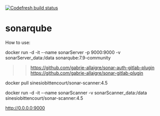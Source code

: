 [![Codefresh build status]( https://g.codefresh.io/api/badges/pipeline/sinesio.com.br/Sonar%2Fv1?type=cf-1&key=eyJhbGciOiJIUzI1NiJ9.NWYwYmFlYzg1ZDZhMTEwMWUxMTZlNmMw.QwxVWdcTTNmv-mD06sR5EMpw_weBBFE6jChlzqnRy1E)]( https://g.codefresh.io/pipelines/edit/new/builds?id=5fd3985656e3d046be46b63b&pipeline=v1&projects=Sonar&projectId=5fd2b01c2de059825bc8b8af)

# sonarqube

How to use:

docker run -d -it --name sonarServer -p 9000:9000 -v sonarServer_data:/data sonarqube:7.9-community

>> https://github.com/gabrie-allaigre/sonar-auth-gitlab-plugin
>> https://github.com/gabrie-allaigre/sonar-gitlab-plugin

docker pull sinesiobittencourt/sonar-scanner:4.5

docker run -d -it --name sonarScanner -v sonarScanner_data:/data sinesiobittencourt/sonar-scanner:4.5

http://0.0.0.0:9000



